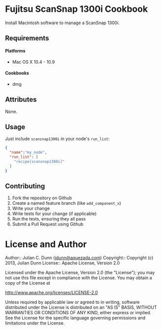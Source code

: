 Fujitsu ScanSnap 1300i Cookbook
===============================

Install Macintosh software to manage a ScanSnap 1300i.

Requirements
------------

#### Platforms

* Mac OS X 10.4 - 10.9

#### Cookbooks

* dmg

Attributes
----------

None.

Usage
-----

Just include `scansnap1300i` in your node's `run_list`:

```json
{
  "name":"my_node",
  "run_list": [
    "recipe[scansnap1300i]"
  ]
}
```

Contributing
------------

1. Fork the repository on Github
2. Create a named feature branch (like `add_component_x`)
3. Write your change
4. Write tests for your change (if applicable)
5. Run the tests, ensuring they all pass
6. Submit a Pull Request using Github

License and Author
==================

Author:: Julian C. Dunn (<jdunn@aquezada.com>)
Copyright:: Copyright (c) 2013, Julian Dunn
License:: Apache License, Version 2.0

Licensed under the Apache License, Version 2.0 (the "License");
you may not use this file except in compliance with the License.
You may obtain a copy of the License at

   http://www.apache.org/licenses/LICENSE-2.0

Unless required by applicable law or agreed to in writing, software
distributed under the License is distributed on an "AS IS" BASIS,
WITHOUT WARRANTIES OR CONDITIONS OF ANY KIND, either express or implied.
See the License for the specific language governing permissions and
limitations under the License.
